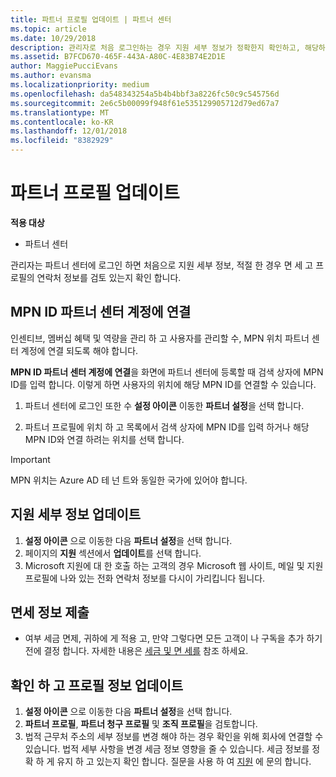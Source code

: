 ```yaml
---
title: 파트너 프로필 업데이트 | 파트너 센터
ms.topic: article
ms.date: 10/29/2018
description: 관리자로 처음 로그인하는 경우 지원 세부 정보가 정확한지 확인하고, 해당하는 경우 면세 정보를 제출하고, 프로필의 연락처 정보를 검토합니다.
ms.assetid: B7FCD670-465F-443A-A80C-4E83B74E2D1E
author: MaggiePucciEvans
ms.author: evansma
ms.localizationpriority: medium
ms.openlocfilehash: da548343254a5b4b4bbf3a8226fc50c9c545756d
ms.sourcegitcommit: 2e6c5b00099f948f61e535129905712d79ed67a7
ms.translationtype: MT
ms.contentlocale: ko-KR
ms.lasthandoff: 12/01/2018
ms.locfileid: "8382929"
---
```

# <a name="update-your-partner-profile"></a>파트너 프로필 업데이트

**적용 대상**

- 파트너 센터

관리자는 파트너 센터에 로그인 하면 처음으로 지원 세부 정보, 적절 한 경우 면 세 고 프로필의 연락처 정보를 검토 있는지 확인 합니다.

## <a name="associate-your-mpn-id-to-your-partner-center-account"></a>MPN ID 파트너 센터 계정에 연결

인센티브, 멤버십 혜택 및 역량을 관리 하 고 사용자를 관리할 수, MPN 위치 파트너 센터 계정에 연결 되도록 해야 합니다.

**MPN ID 파트너 센터 계정에 연결**을 화면에 파트너 센터에 등록할 때 검색 상자에 MPN ID를 입력 합니다. 이렇게 하면 사용자의 위치에 해당 MPN ID를 연결할 수 있습니다.

1. 파트너 센터에 로그인 또한 수 **설정 아이콘** 이동한 **파트너 설정**을 선택 합니다.

2. 파트너 프로필에 위치 하 고 목록에서 검색 상자에 MPN ID를 입력 하거나 해당 MPN ID와 연결 하려는 위치를 선택 합니다.

>[!IMPORTANT]
>MPN 위치는 Azure AD 테 넌 트와 동일한 국가에 있어야 합니다.

## <a name="update-your-support-details"></a>지원 세부 정보 업데이트

1. **설정 아이콘** 으로 이동한 다음 **파트너 설정**을 선택 합니다.
2. 페이지의 **지원** 섹션에서 **업데이트**를 선택 합니다.
3. Microsoft 지원에 대 한 호출 하는 고객의 경우 Microsoft 웹 사이트, 메일 및 지원 프로필에 나와 있는 전화 연락처 정보를 다시이 가리킵니다 됩니다.

## <a name="file-tax-exemptions"></a>면세 정보 제출

- 여부 세금 면제, 귀하에 게 적용 고, 만약 그렇다면 모든 고객이 나 구독을 추가 하기 전에 결정 합니다. 자세한 내용은 [세금 및 면 세를](tax-and-tax-exemptions.md) 참조 하세요.

## <a name="verify-and-update-your-profile-information"></a>확인 하 고 프로필 정보 업데이트

1. **설정 아이콘** 으로 이동한 다음 **파트너 설정**을 선택 합니다.
1. **파트너 프로필**, **파트너 청구 프로필** 및 **조직 프로필**을 검토합니다.
1. 법적 근무처 주소의 세부 정보를 변경 해야 하는 경우 확인을 위해 회사에 연결할 수 있습니다. 법적 세부 사항을 변경 세금 정보 영향을 줄 수 있습니다. 세금 정보를 정확 하 게 유지 하 고 있는지 확인 합니다. 질문을 사용 하 여 [지원](https://partner.microsoft.com/support/contact-support) 에 문의 합니다.